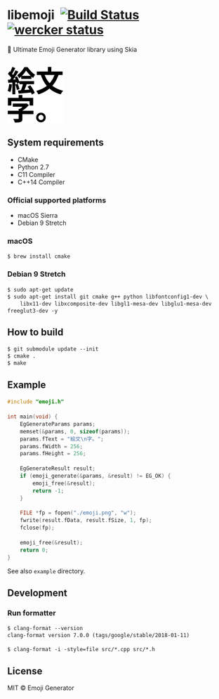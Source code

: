 # libemoji &nbsp;[![Build Status](https://travis-ci.org/emoji-gen/libemoji.svg?branch=master)](https://travis-ci.org/emoji-gen/libemoji) [![wercker status](https://app.wercker.com/status/de905f978179bb9ca837a8b14d0cdf07/s/master "wercker status")](https://app.wercker.com/project/byKey/de905f978179bb9ca837a8b14d0cdf07)

:tada: Ultimate Emoji Generator library using Skia

<br>
<img src="emoji.png" width="128" height="128" alt="libemoji">

## System requirements

- CMake
- Python 2.7
- C11 Compiler
- C++14 Compiler

### Official supported platforms
- macOS Sierra
- Debian 9 Stretch

### macOS

```
$ brew install cmake
```

### Debian 9 Stretch

```
$ sudo apt-get update
$ sudo apt-get install git cmake g++ python libfontconfig1-dev \
    libx11-dev libxcomposite-dev libgl1-mesa-dev libglu1-mesa-dev freeglut3-dev -y
```

## How to build

```
$ git submodule update --init
$ cmake .
$ make
```

## Example

```c
#include "emoji.h"

int main(void) {
    EgGenerateParams params;
    memset(&params, 0, sizeof(params));
    params.fText = "絵文\n字。";
    params.fWidth = 256;
    params.fHeight = 256;

    EgGenerateResult result;
    if (emoji_generate(&params, &result) != EG_OK) {
        emoji_free(&result);
        return -1;
    }

    FILE *fp = fopen("./emoji.png", "w");
    fwrite(result.fData, result.fSize, 1, fp);
    fclose(fp);

    emoji_free(&result);
    return 0;
}
```

See also `example` directory.

## Development
### Run formatter

```
$ clang-format --version
clang-format version 7.0.0 (tags/google/stable/2018-01-11)

$ clang-format -i -style=file src/*.cpp src/*.h
```

## License
MIT &copy; Emoji Generator
